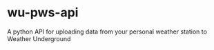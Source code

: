 # wu-pws-api
A python API for uploading data from your personal weather station to Weather Underground
